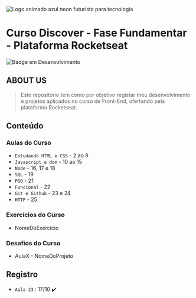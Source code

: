 ![Logo animado azul neon futurista para tecnologia](https://user-images.githubusercontent.com/113690864/196211154-e78a5f34-7531-4f03-be8d-c2e7d1082f4f.gif)
# Curso Discover - Fase Fundamentar - Plataforma Rocketseat

![Badge em Desenvolvimento](http://img.shields.io/static/v1?label=STATUS&message=EM%20DESENVOLVIMENTO&color=36DBEC&style=for-the-badge)

## ABOUT US
> Este repositório tem como por objetivo registar meu desenvolvimento e projetos aplicados no curso de Front-End, ofertando pela plataforma Rocketseat.

## Conteúdo 
### Aulas do Curso
- `Estudando HTML e CSS` - 2 ao 9
- `Javascript e dom` - 10 ao 15
- `Node` - 16, 17 e 18
- `SQL` - 19
- `POO` - 21
- `Funcional` - 22
- `Git e Github` - 23 e 24
- `HTTP` - 25
### Exercícios do Curso
  - NomeDoExercicio
### Desafios do Curso
  - AulaX - NomeDoProjeto
  
## Registro
- `Aula 23` : 17/10 ✔️

  
